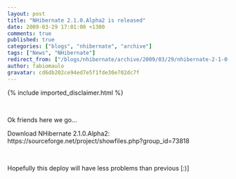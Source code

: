 ```yaml
---
layout: post
title: "NHibernate 2.1.0.Alpha2 is released"
date: 2009-03-29 17:01:00 +1300
comments: true
published: true
categories: ["blogs", "nhibernate", "archive"]
tags: ["News", "NHibernate"]
redirect_from: ["/blogs/nhibernate/archive/2009/03/29/nhibernate-2-1-0-alpha2-is-released.aspx/", "/blogs/nhibernate/archive/2009/03/29/nhibernate-2-1-0-alpha2-is-released.html"]
author: fabiomaulo
gravatar: cd6db202ce94ed7e5f1fde30e702dc7f
---
```

{% include imported_disclaimer.html %}
<p>&nbsp;</p>
<p>Ok friends here we go...</p>
<p>Download NHibernate 2.1.0.Alpha2: https://sourceforge.net/project/showfiles.php?group_id=73818</p>
<p>&nbsp;</p>
<p>Hopefully this deploy will have less problems than previous [:)]</p>
<p>&nbsp;</p>

